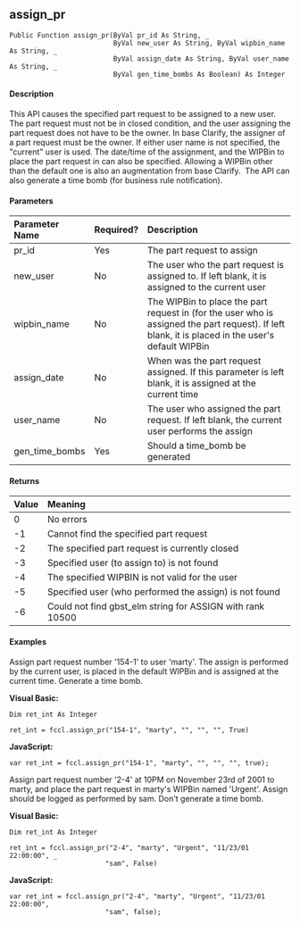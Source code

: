 assign_pr
---------

```
Public Function assign_pr(ByVal pr_id As String, _
                          ByVal new_user As String, ByVal wipbin_name As String, _
                          ByVal assign_date As String, ByVal user_name As String, _
                          ByVal gen_time_bombs As Boolean) As Integer
```

#### Description

This API causes the specified part request to be assigned to a new user. The part request must not be in closed condition, and the user assigning the part request does not have to be the owner. In base Clarify, the assigner of a part request must be the owner. If either user name is not specified, the "current" user is used. The date/time of the assignment, and the WIPBin to place the part request in can also be specified. Allowing a WIPBin other than the default one is also an augmentation from base Clarify.  The API can also generate a time bomb (for business rule notification).

#### Parameters

| Parameter Name | Required? | Description |
|:--- |:--- |:--- |
| pr_id | Yes | The part request to assign |
| new_user | No | The user who the part request is assigned to. If left blank, it is assigned to the current user |
| wipbin_name | No | The WIPBin to place the part request in (for the user who is assigned the part request). If left blank, it is placed in the user's default WIPBin |
| assign_date | No | When was the part request assigned. If this parameter is left blank, it is assigned at the current time |
| user_name | No | The user who assigned the part request. If left blank, the current user performs the assign |
| gen_time_bombs | Yes | Should a time_bomb be generated |

#### Returns

| Value | Meaning |
|:--- |:--- |
| 0 | No errors |
| -1 | Cannot find the specified part request |
| -2 | The specified part request is currently closed |
| -3 | Specified user (to assign to) is not found |
| -4 | The specified WIPBIN is not valid for the user |
| -5 | Specified user (who performed the assign) is not found |
| -6 | Could not find gbst_elm string for ASSIGN with rank 10500 |

#### Examples

Assign part request number '154-1' to user 'marty'. The assign is performed by the current user, is placed in the default WIPBin and is assigned at the current time. Generate a time bomb.

**Visual Basic:**
```
Dim ret_int As Integer

ret_int = fccl.assign_pr("154-1", "marty", "", "", "", True)
```

**JavaScript:**
```
var ret_int = fccl.assign_pr("154-1", "marty", "", "", "", true);
```

Assign part request number '2-4' at 10PM on November 23rd of 2001 to marty, and place the part request in marty's WIPBin named 'Urgent'. Assign should be logged as performed by sam. Don't generate a time bomb.

**Visual Basic:**
```
Dim ret_int As Integer

ret_int = fccl.assign_pr("2-4", "marty", "Urgent", "11/23/01 22:00:00", _
                        "sam", False)
```

**JavaScript:**
```
var ret_int = fccl.assign_pr("2-4", "marty", "Urgent", "11/23/01 22:00:00",
                        "sam", false);
```
